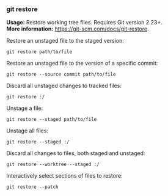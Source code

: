 ### git restore

**Usage:** Restore working tree files. Requires Git version 2.23+. <br />
**More information:** https://git-scm.com/docs/git-restore. <br />

Restore an unstaged file to the staged version:

```
git restore path/to/file
```

Restore an unstaged file to the version of a specific commit:

```
git restore --source commit path/to/file
```

Discard all unstaged changes to tracked files:

```
git restore :/
```

Unstage a file:

```
git restore --staged path/to/file
```

Unstage all files:

```
git restore --staged :/
```

Discard all changes to files, both staged and unstaged:

```
git restore --worktree --staged :/
```

Interactively select sections of files to restore:

```
git restore --patch
```
